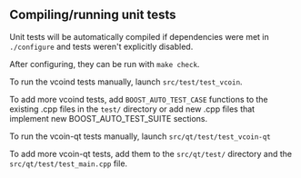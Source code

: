 Compiling/running unit tests
------------------------------------

Unit tests will be automatically compiled if dependencies were met in `./configure`
and tests weren't explicitly disabled.

After configuring, they can be run with `make check`.

To run the vcoind tests manually, launch `src/test/test_vcoin`.

To add more vcoind tests, add `BOOST_AUTO_TEST_CASE` functions to the existing
.cpp files in the `test/` directory or add new .cpp files that
implement new BOOST_AUTO_TEST_SUITE sections.

To run the vcoin-qt tests manually, launch `src/qt/test/test_vcoin-qt`

To add more vcoin-qt tests, add them to the `src/qt/test/` directory and
the `src/qt/test/test_main.cpp` file.
